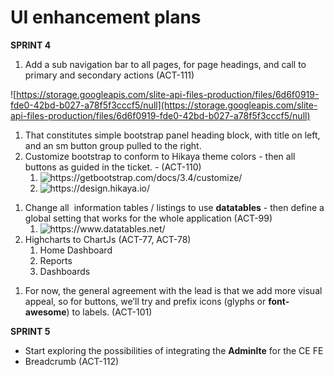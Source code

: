 # UI enhancement plans

**SPRINT 4**

1. Add a sub navigation bar to all pages, for page headings, and call to primary and secondary actions (ACT-111)

![https://storage.googleapis.com/slite-api-files-production/files/6d6f0919-fde0-42bd-b027-a78f5f3cccf5/null](https://storage.googleapis.com/slite-api-files-production/files/6d6f0919-fde0-42bd-b027-a78f5f3cccf5/null)

1. That constitutes simple bootstrap panel heading block, with title on left, and an sm button group pulled to the right.
1. Customize bootstrap to conform to Hikaya theme colors - then all buttons as guided in the ticket. - (ACT-110)
   1. ![<u>https://getbootstrap.com/docs/3.4/customize/</u>](https://getbootstrap.com/docs/3.4/customize/)
   1. ![<u>https://design.hikaya.io/</u>](https://design.hikaya.io/)

1) Change all  information tables / listings to use **datatables** - then define a global setting that works for the whole application (ACT-99)
   1. ![<u>https://www.datatables.net/</u>](https://www.datatables.net/)
1) Highcharts to ChartJs (ACT-77, ACT-78)
   1. Home Dashboard
   1. Reports
   1. Dashboards

1. For now, the general agreement with the lead is that we add more visual appeal, so for buttons, we’ll try and prefix icons (glyphs or **font-awesome**) to labels. (ACT-101)

**SPRINT 5**

- Start exploring the possibilities of integrating the **Adminlte** for the CE FE
- Breadcrumb (ACT-112)
